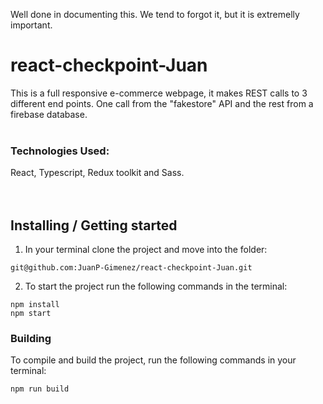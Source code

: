 Well done in documenting this. We tend to forgot it, but it is extremelly important.

# react-checkpoint-Juan

This is a full responsive e-commerce webpage, it makes REST calls to 3 different end points. One call from the "fakestore" API and the rest from a firebase database.
<br/>
<br/>

### Technologies Used:

React, Typescript, Redux toolkit and Sass.
<br/>
<br/>
<br/>

## Installing / Getting started

1. In your terminal clone the project and move into the folder:

```shell
git@github.com:JuanP-Gimenez/react-checkpoint-Juan.git
```

2. To start the project run the following commands in the terminal:

```shell
npm install
npm start
```

### Building

To compile and build the project, run the following commands in your terminal:

```shell
npm run build
```
